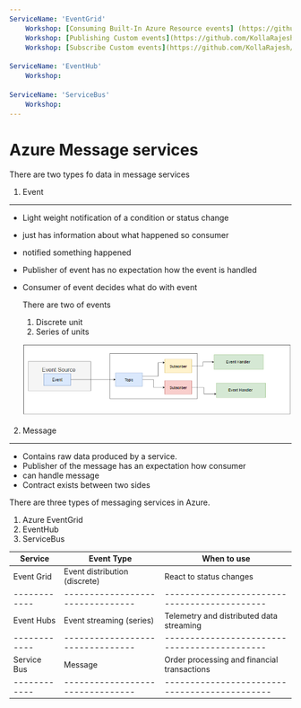 ```yaml
---
ServiceName: 'EventGrid'
    Workshop: [Consuming Built-In Azure Resource events] (https://github.com/KollaRajesh/aztd-AzureMessagingServices/tree/master/EventGrid/1.ConsumingBuilt-In%20Azure%20Resource%20events)
    Workshop: [Publishing Custom events](https://github.com/KollaRajesh/aztd-AzureMessagingServices/tree/master/EventGrid/2.PublishingCustomEvents)
    Workshop: [Subscribe Custom events](https://github.com/KollaRajesh/aztd-AzureMessagingServices/tree/master/EventGrid/3.SubscribeCustomEvents)

ServiceName: 'EventHub'
    Workshop: 

ServiceName: 'ServiceBus'
    Workshop: 
---
```

# Azure Message services 

There are two types fo data in message services 

1. Event
--------

 - Light weight notification of a condition or status change 
 - just has information about what happened so consumer 
 - notified something happened 
 - Publisher of event has no expectation how the event is handled 
 - Consumer of event  decides what do with event 

    There are  two of events  
      1. Discrete unit
      2.  Series of units
      
   ![EventFlow.png](https://github.com/KollaRajesh/aztd-AzureMessagingServices/blob/master/EventGrid/PicsForNotes/EventFlow.png)

2. Message
----------

- Contains raw data  produced by  a  service.
- Publisher of the message has an expectation how consumer
- can handle message
- Contract exists between two sides

There are three types of messaging services in Azure.

1. Azure EventGrid 
2. EventHub
3. ServiceBus



  Service	|        Event Type              |	           When to use
------------|--------------------------------|-------------------------------------------
Event Grid  | Event distribution (discrete)  |   React to status changes
------------|--------------------------------|--------------------------------------------
Event Hubs  | Event streaming (series)	     | Telemetry and distributed data streaming
------------|--------------------------------|--------------------------------------------
Service Bus | Message	                     | Order processing and financial transactions
------------|--------------------------------|---------------------------------------------
